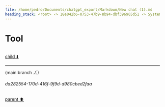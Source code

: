 ```yaml
---
file: /home/pedro/Documents/chatgpt_export/Markdown/New chat (1).md
heading_stack: <root> -> 18e042b6-0753-47b9-8b94-dbf396965d51 -> System -> 705df361-3567-44f4-ad9c-70bb5d82744c -> System -> aaa29996-ddf3-403a-a4bb-fdfc7ef52d1a -> User -> 29be782a-5014-4a86-af90-9005dfcedffd -> Assistant -> Naive Implementation -> LRU Cached Version -> 1b9602eb-4a57-4178-bdd7-e7b55fca4a3b -> Assistant -> 7a2ff30b-7f64-44c1-9cf3-ce1be5a8528d -> Tool
---
```

# Tool

```python

```

[child ⬇️](#da282554-170d-416f-9f9d-d980cbed2faa)

---

(main branch ⎇)
###### da282554-170d-416f-9f9d-d980cbed2faa
[parent ⬆️](#7a2ff30b-7f64-44c1-9cf3-ce1be5a8528d)
